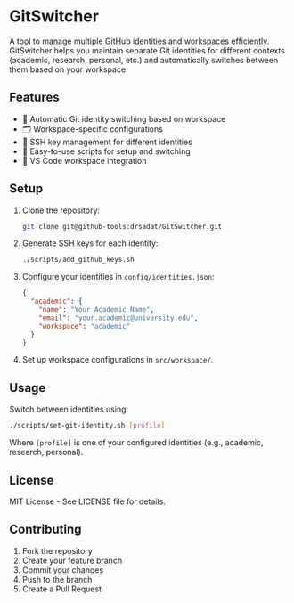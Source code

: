 # GitSwitcher

A tool to manage multiple GitHub identities and workspaces efficiently. GitSwitcher helps you maintain separate Git identities for different contexts (academic, research, personal, etc.) and automatically switches between them based on your workspace.

## Features

- 🔄 Automatic Git identity switching based on workspace
- 🗂️ Workspace-specific configurations
- 🔐 SSH key management for different identities
- 📝 Easy-to-use scripts for setup and switching
- 🚀 VS Code workspace integration

## Setup

1. Clone the repository:
   ```bash
   git clone git@github-tools:drsadat/GitSwitcher.git
   ```

2. Generate SSH keys for each identity:
   ```bash
   ./scripts/add_github_keys.sh
   ```

3. Configure your identities in `config/identities.json`:
   ```json
   {
     "academic": {
       "name": "Your Academic Name",
       "email": "your.academic@university.edu",
       "workspace": "academic"
     }
   }
   ```

4. Set up workspace configurations in `src/workspace/`.

## Usage

Switch between identities using:
```bash
./scripts/set-git-identity.sh [profile]
```

Where `[profile]` is one of your configured identities (e.g., academic, research, personal).

## License

MIT License - See LICENSE file for details.

## Contributing

1. Fork the repository
2. Create your feature branch
3. Commit your changes
4. Push to the branch
5. Create a Pull Request 